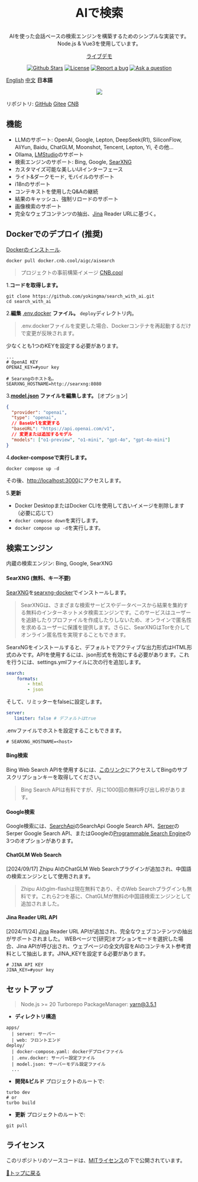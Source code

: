 <a name="top"></a>
<br>
<p align="center" style="font-size: 32px;"><b>AIで検索</b></p>
<p align="center">
  AIを使った会話ベースの検索エンジンを構築するためのシンプルな実装です。Node.js & Vue3を使用しています。
</p>
<p align="center">
  <a href="https://isou.chat/">ライブデモ</a>
</p>

<p align="center">
  <a href="https://github.com/yokingma/search_with_ai/stargazers"><img src="https://img.shields.io/github/stars/yokingma/search_with_ai" alt="Github Stars"></a>
  <a href="https://github.com/yokingma/search_with_ai/blob/main/LICENSE"><img src="https://img.shields.io/badge/license-MIT-purple" alt="License"></a>
  <a href="https://github.com/yokingma/search_with_ai/issues/new"><img src="https://img.shields.io/badge/Report a bug-Github-%231F80C0" alt="Report a bug"></a>
  <a href="https://github.com/yokingma/search_with_ai/discussions/new?category=q-a"><img src="https://img.shields.io/badge/Ask a question-Github-%231F80C0" alt="Ask a question"></a>
</p>

[English](./README.md) [中文](./README_ZH_CN.md) **日本語**

<div align="center">
 <img src="./assets/screenshot.jpg"></img>
</div>

リポジトリ: [GitHub](https://github.com/yokingma/search_with_ai) [Gitee](https://gitee.com/zac_ma/search_with_ai) [CNB](https://cnb.cool/isou/AiSearch)

## 機能

* LLMのサポート: OpenAI, Google, Lepton, DeepSeek(R1), SiliconFlow, AliYun, Baidu, ChatGLM, Moonshot, Tencent, Lepton, Yi, その他...
* Ollama, [LMStudio](https://github.com/lmstudio-ai/lms)のサポート
* 検索エンジンのサポート: Bing, Google, [SearXNG](https://github.com/searxng/searxng)
* カスタマイズ可能な美しいUIインターフェース
* ライト&ダークモード, モバイルのサポート
* i18nのサポート
* コンテキストを使用したQ&Aの継続
* 結果のキャッシュ、強制リロードのサポート
* 画像検索のサポート
* 完全なウェブコンテンツの抽出、[Jina](https://jina.ai/) Reader URLに基づく。

## Dockerでのデプロイ (推奨)

[Dockerのインストール](https://docs.docker.com/install/).

```shell
docker pull docker.cnb.cool/aigc/aisearch
```

> プロジェクトの事前構築イメージ [CNB.cool](https://cnb.cool/aigc/AiSearch)

1.**コードを取得します。**

```shell
git clone https://github.com/yokingma/search_with_ai.git
cd search_with_ai
```

2.**編集** [.env.docker](https://github.com/yokingma/search_with_ai/blob/main/.env) **ファイル。** ```deploy```ディレクトリ内。

> .env.dockerファイルを変更した場合、Dockerコンテナを再起動するだけで変更が反映されます。

少なくとも1つのKEYを設定する必要があります。

```shell
...
# OpenAI KEY
OPENAI_KEY=#your key

# Searxngのホスト名。
SEARXNG_HOSTNAME=http://searxng:8080
```

3.**[model.json](https://github.com/yokingma/search_with_ai/blob/main/deploy/model.json) ファイルを編集します。** [オプション]

```json
{
  "provider": "openai",
  "type": "openai",
  // BaseUrlを変更する
  "baseURL": "https://api.openai.com/v1",
  // 変更または追加するモデル
  "models": ["o1-preview", "o1-mini", "gpt-4o", "gpt-4o-mini"]
}
```

4.**docker-composeで実行します。**

```shell
docker compose up -d
```

その後、<http://localhost:3000>にアクセスします。

5.**更新**

- Docker DesktopまたはDocker CLIを使用して古いイメージを削除します（必要に応じて）
- ```docker compose down```を実行します。
- ```docker compose up -d```を実行します。

## 検索エンジン

内蔵の検索エンジン: Bing, Google, SearXNG

#### SearXNG (無料、キー不要)

[SearXNG](https://github.com/searxng/searxng)を[searxng-docker](https://github.com/searxng/searxng-docker)でインストールします。
> SearXNGは、さまざまな検索サービスやデータベースから結果を集約する無料のインターネットメタ検索エンジンです。このサービスはユーザーを追跡したりプロファイルを作成したりしないため、オンラインで匿名性を求めるユーザーに保護を提供します。さらに、SearXNGはTorを介してオンライン匿名性を実現することもできます。

SearxNGをインストールすると、デフォルトでアクティブな出力形式はHTML形式のみです。APIを使用するには、json形式を有効にする必要があります。これを行うには、settings.ymlファイルに次の行を追加します。

```yaml
search:
    formats:
        - html
        - json
```

そして、リミッターをfalseに設定します。

```yaml
server:
   limiter: false # デフォルトはtrue
```

.envファイルでホストを設定することもできます。

```shell
# SEARXNG_HOSTNAME=<host>
```

#### Bing検索

Bing Web Search APIを使用するには、[このリンク](https://www.microsoft.com/en-us/bing/apis/bing-web-search-api)にアクセスしてBingのサブスクリプションキーを取得してください。
> Bing Search APIは有料ですが、月に1000回の無料呼び出し枠があります。

#### Google検索

Google検索には、[SearchApi](https://www.searchapi.io/)のSearchApi Google Search API、[Serper](https://www.serper.dev/)のSerper Google Search API、またはGoogleの[Programmable Search Engine](https://developers.google.com/custom-search)の3つのオプションがあります。

#### ChatGLM Web Search

[2024/09/17] Zhipu AIのChatGLM Web Searchプラグインが追加され、中国語の検索エンジンとして使用されます。
> Zhipu AIのglm-flashは現在無料であり、そのWeb Searchプラグインも無料です。これら2つを基に、ChatGLMが無料の中国語検索エンジンとして追加されました。

#### Jina Reader URL API

[2024/11/24] [Jina](https://jina.ai/) Reader URL APIが追加され、完全なウェブコンテンツの抽出がサポートされました。
WEBページで[研究]オプションモードを選択した場合、Jina APIが呼び出され、ウェブページの全文内容をAIのコンテキスト参考資料として抽出します。JINA_KEYを設定する必要があります。

```shell
# JINA API KEY
JINA_KEY=#your key
```

## セットアップ

> Node.js >= 20
> Turborepo
> PackageManager: yarn@3.5.1

* **ディレクトリ構造**

```text
apps/
  | server: サーバー
  | web: フロントエンド
deploy/
  | docker-compose.yaml: dockerデプロイファイル
  | .env.docker: サーバー設定ファイル
  | model.json: サーバーモデル設定ファイル
  ...
```

* **開発&ビルド**
プロジェクトのルートで:

```shell
turbo dev
# or
turbo build
```

* **更新**
プロジェクトのルートで:

```shell
git pull
```

## ライセンス

このリポジトリのソースコードは、[MITライセンス](LICENSE)の下で公開されています。

[🚀トップに戻る](#top)